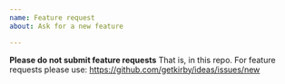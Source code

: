 ```yaml
---
name: Feature request
about: Ask for a new feature

---
```


**Please do not submit feature requests**
That is, in this repo. For feature requests please use:
https://github.com/getkirby/ideas/issues/new
